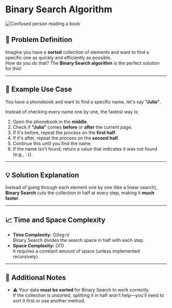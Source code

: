 # Binary Search Algorithm

![Confused person reading a book](algorithms/pictures/binary-search.png)

## 🧠 Problem Definition
Imagine you have a **sorted** collection of elements and want to find a specific one as quickly and efficiently as possible.  
How do you do that? The **Binary Search algorithm** is the perfect solution for this!

---

## 🔎 Example Use Case
You have a phonebook and want to find a specific name, let's say **"Julia"**.

Instead of checking every name one by one, the fastest way is:

1. Open the phonebook in the **middle**.
2. Check if **"Julia"** comes **before** or **after** the current page.
3. If it's before, repeat the process on the **first half**.
4. If it's after, repeat the process on the **second half**.
5. Continue this until you find the name.
6. If the name isn't found, return a value that indicates it was not found (e.g., `-1`).

---

## 💡 Solution Explanation
Instead of going through each element one by one (like a linear search),  
**Binary Search** cuts the collection in half at every step, making it **much faster**.

---

## 📈 Time and Space Complexity
- **Time Complexity:** O(log n)  
  Binary Search divides the search space in half with each step.
- **Space Complexity:** O(1)  
  It requires a constant amount of space (unless implemented recursively).

---

## 💬 Additional Notes
- ⚠️ Your data **must be sorted** for Binary Search to work correctly.  
  If the collection is unsorted, splitting it in half won't help—you'll need to sort it first or use another method.
